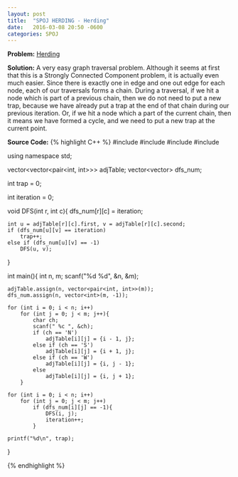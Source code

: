 ```yaml
---
layout: post
title:  "SPOJ HERDING - Herding"
date:   2016-03-08 20:50 -0600
categories: SPOJ
---
```


**Problem:** [Herding]

**Solution:**
A very easy graph traversal problem. Although it seems at first that this is a Strongly Connected Component problem, it is actually even much easier.
Since there is exactly one in edge and one out edge for each node, each of our traversals forms a chain.
During a traversal, if we hit a node which is part of a previous chain, then we do not need to put a new trap, because we have already put a trap
at the end of that chain during our previous iteration. Or, if we hit a node which a part of the current chain, then it means we have formed 
a cycle, and we need to put a new trap at the current point.

**Source Code:**
{% highlight C++ %}
#include <iostream>
#include <cstdio>
#include <vector>
#include <utility>

using namespace std;

vector<vector<pair<int, int>>> adjTable;
vector<vector<int>> dfs_num;

int trap = 0;

int iteration = 0;

void DFS(int r, int c){
    dfs_num[r][c] = iteration;
    
    int u = adjTable[r][c].first, v = adjTable[r][c].second;
    if (dfs_num[u][v] == iteration)
        trap++;
    else if (dfs_num[u][v] == -1)
        DFS(u, v);
}

int main(){
    int n, m;
    scanf("%d %d", &n, &m);

    adjTable.assign(n, vector<pair<int, int>>(m));
    dfs_num.assign(n, vector<int>(m, -1));

    for (int i = 0; i < n; i++)
        for (int j = 0; j < m; j++){
            char ch;
            scanf(" %c ", &ch);
            if (ch == 'N')
                adjTable[i][j] = {i - 1, j};
            else if (ch == 'S')
                adjTable[i][j] = {i + 1, j};
            else if (ch == 'W')
                adjTable[i][j] = {i, j - 1};
            else
                adjTable[i][j] = {i, j + 1};
        }
    
    for (int i = 0; i < n; i++)
        for (int j = 0; j < m; j++)
            if (dfs_num[i][j] == -1){
                DFS(i, j);
                iteration++;
            }
            
    printf("%d\n", trap);
}

{% endhighlight %}

[Herding]: http://www.spoj.com/problems/HERDING/
